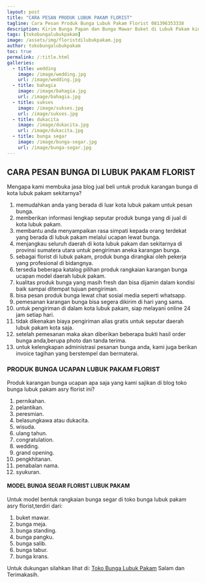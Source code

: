```yaml
---
layout: post
title: "CARA PESAN PRODUK LUBUK PAKAM FLORIST"
tagline: Cara Pesan Produk Bunga Lubuk Pakam Florist 081396353338
description: Kirim Bunga Papan dan Bunga Mawar Buket di Lubuk Pakam kini semakin mudah dan simpel karena hadirnya salah satu florist lubuk pakam terbaik.
tags: [tokobungalubukpakam]
image: /assets/img/floristdilubukpakam.jpg
author: tokobungalubukpakam
toc: true
permalink: /:title.html
galleries:
  - title: wedding
    image: /image/wedding.jpg
    url: /image/wedding.jpg
  - title: bahagia
    image: /image/bahagia.jpg
    url: /image/bahagia.jpg
  - title: sukses
    image: /image/sukses.jpg
    url: /image/sukses.jpg
  - title: dukacita
    image: /image/dukacita.jpg
    url: /image/dukacita.jpg
  - title: bunga segar
    image: /image/bunga-segar.jpg
    url: /image/bunga-segar.jpg
---
```


## CARA PESAN BUNGA DI LUBUK PAKAM FLORIST
Mengapa kami membuka jasa blog jual beli untuk produk karangan bunga di kota lubuk pakam sekitarnya?
1. memudahkan anda yang berada di luar kota lubuk pakam untuk pesan bunga.
2. memberikan informasi lengkap seputar produk bunga yang di jual di kota lubuk pakam.
3. membantu anda menyampaikan rasa simpati kepada orang terdekat yang berada di lubuk pakam melalui ucapan lewat bunga.
4. menjangkau seluruh daerah di kota lubuk pakam dan sekitarnya di provinsi sumatera utara untuk pengiriman aneka karangan bunga.
5. sebagai florist di lubuk pakam, produk bunga dirangkai oleh pekerja yang profesional di bidangnya.
6. tersedia beberapa katalog pilihan produk rangkaian karangan bunga ucapan model daerah lubuk pakam.
7. kualitas produk bunga yang masih fresh dan bisa dijamin dalam kondisi baik sampai ditempat tujuan pengiriman.
8. bisa pesan produk bunga lewat chat sosial media seperti whatsapp.
9. pemesanan karangan bunga bisa segera dikirim di hari yang sama.
10. untuk pengiriman di dalam kota lubuk pakam, siap melayani online 24 jam setiap hari.
11. tidak dikenakan biaya pengiriman alias gratis untuk seputar daerah lubuk pakam kota saja.
12. setelah pemesanan maka akan diberikan beberapa bukti hasil order bunga anda,berupa photo dan tanda terima.
13. untuk kelengkapan administrasi pesanan bunga anda, kami juga berikan invoice tagihan yang berstempel dan bermaterai.

### PRODUK BUNGA UCAPAN LUBUK PAKAM FLORIST
Produk karangan bunga ucapan apa saja yang kami sajikan di blog toko bunga lubuk pakam asry florist ini?
1. pernikahan.
2. pelantikan.
3. peresmian.
4. belasungkawa atau dukacita.
5. wisuda.
6. ulang tahun.
7. congratulation.
8. wedding.
9. grand opening.
10. pengkhitanan.
11. penabalan nama.
12. syukuran.

#### MODEL BUNGA SEGAR FLORIST LUBUK PAKAM
Untuk model bentuk rangkaian bunga segar di toko bunga lubuk pakam asry florist,terdiri dari:
1. buket mawar.
2. bunga meja.
3. bunga standing.
4. bunga pangku.
5. bunga salib.
6. bunga tabur.
7. bunga krans.

Untuk dukungan silahkan lihat di:
[Toko Bunga Lubuk Pakam](https://www.bungabuket.com/toko-bunga-lubuk-pakam/)
Salam dan Terimakasih.
